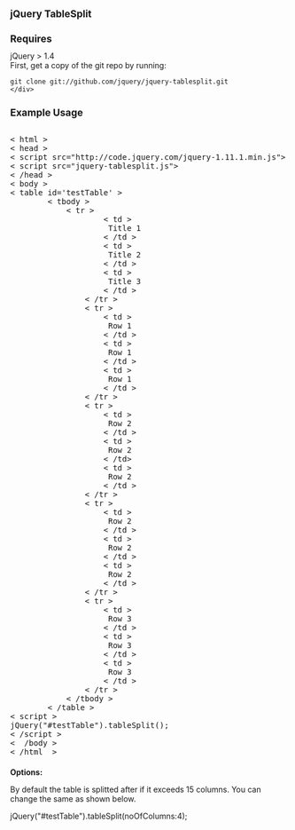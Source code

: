  <html>
 <head>
 <style>
 h1{
 font-size: 1.25em;
 font-weight: bold;
 }
 h2{
 font-size: 1.0em;
 font-weight: bold;
 }
 </style>
 </head>
 <body>
<h1> jQuery TableSplit </h1>
<div>
 <h1>Requires</h1>
 jQuery > 1.4
 </div>
 <div>
  First, get a copy of the git repo by running:

    git clone git://github.com/jquery/jquery-tablesplit.git
    </div>
  <h1> Example Usage </h1>
 <pre> 
< html >
< head >
< script src="http://code.jquery.com/jquery-1.11.1.min.js"></script >
< script src="jquery-tablesplit.js"></script >
< /head >
< body >
< table id='testTable' >
		< tbody >
			< tr > 
					< td >
					 Title 1
					< /td >
					< td >
					 Title 2
					< /td >
					< td >
					 Title 3
					< /td >
				< /tr >
				< tr >
					< td >
					 Row 1
					< /td >
					< td >
					 Row 1
					< /td >
					< td >
					 Row 1
				 	< /td >
				< /tr >
				< tr >
					< td >
					 Row 2
					< /td >
					< td >
					 Row 2
					< /td>
					< td >
					 Row 2
					< /td >
				< /tr >
				< tr >
					< td >
					 Row 2
					< /td >
					< td >
					 Row 2
					< /td >
					< td >
					 Row 2
					< /td >
				< /tr >
				< tr >
					< td >
					 Row 3
					< /td >
					< td >
					 Row 3
					< /td >
					< td >
					 Row 3
					< /td >
				< /tr >
			< /tbody >
		< /table >
< script >
jQuery("#testTable").tableSplit();
< /script >
<  /body >
< /html  >
</pre>
<h2>Options:</h2>

By default the table is splitted after if it exceeds 15 columns. You can change the same as shown below.

jQuery("#testTable").tableSplit(noOfColumns:4);
</body>
</html>
